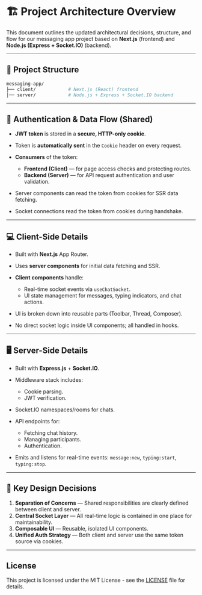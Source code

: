# 🏗️ Project Architecture Overview

This document outlines the updated architectural decisions, structure, and flow for our messaging app project based on **Next.js** (frontend) and **Node.js (Express + Socket.IO)** (backend).

---

## 🧩 Project Structure

```bash
messaging-app/
├── client/            # Next.js (React) frontend
│── server/            # Node.js + Express + Socket.IO backend
```

---

## 🔐 Authentication & Data Flow (Shared)

* **JWT token** is stored in a **secure, HTTP-only cookie**.
* Token is **automatically sent** in the `Cookie` header on every request.
* **Consumers** of the token:

  * **Frontend (Client)** — for page access checks and protecting routes.
  * **Backend (Server)** — for API request authentication and user validation.
* Server components can read the token from cookies for SSR data fetching.
* Socket connections read the token from cookies during handshake.

---

## 💻 Client-Side Details

* Built with **Next.js** App Router.
* Uses **server components** for initial data fetching and SSR.
* **Client components** handle:

  * Real-time socket events via `useChatSocket`.
  * UI state management for messages, typing indicators, and chat actions.
* UI is broken down into reusable parts (Toolbar, Thread, Composer).
* No direct socket logic inside UI components; all handled in hooks.

---

## 🖥️ Server-Side Details

* Built with **Express.js** + **Socket.IO**.
* Middleware stack includes:

  * Cookie parsing.
  * JWT verification.
* Socket.IO namespaces/rooms for chats.
* API endpoints for:

  * Fetching chat history.
  * Managing participants.
  * Authentication.
* Emits and listens for real-time events: `message:new`, `typing:start`, `typing:stop`.

---

## 🧠 Key Design Decisions

1. **Separation of Concerns** — Shared responsibilities are clearly defined between client and server.
2. **Central Socket Layer** — All real-time logic is contained in one place for maintainability.
3. **Composable UI** — Reusable, isolated UI components.
4. **Unified Auth Strategy** — Both client and server use the same token source via cookies.

---

## License  
This project is licensed under the MIT License - see the [LICENSE](./LICENSE) file for details.  
